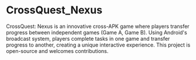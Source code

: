 # CrossQuest_Nexus
CrossQuest: Nexus is an innovative cross-APK game where players transfer progress between independent games (Game A, Game B). Using Android's broadcast system, players complete tasks in one game and transfer progress to another, creating a unique interactive experience. This project is open-source and welcomes contributions.
